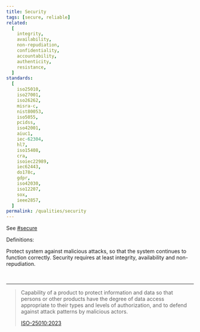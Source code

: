 ```yaml
---
title: Security
tags: [secure, reliable]
related:
  [
    integrity,
    availability,
    non-repudiation,
    confidentiality,
    accountability,
    authenticity,
    resistance,
  ]
standards:
  [
    iso25010,
    iso27001,
    iso26262,
    misra-c,
    nist80053,
    iso5055,
    pcidss,
    iso42001,
    aiuc1,
    iec-62304,
    hl7,
    iso15408,
    cra,
    isoiec22989,
    iec62443,
    do178c,
    gdpr,
    iso42030,
    iso12207,
    sox,
    ieee2857,
  ]
permalink: /qualities/security
---
```


See [#secure](/tag-secure)

Definitions:

<div class="arc42-help">

Protect system against malicious attacks, so that the system continues to function correctly.
Security requires at least integrity, availability and non-repudiation.

</div><br>

<hr class="with-no-margin"/>

> Capability of a product to protect information and data so that persons or other products have the degree of data access appropriate to their types and levels of authorization, and to defend against attack patterns by malicious actors.
>
> [ISO-25010:2023](/references/#iso-25010-2023)
